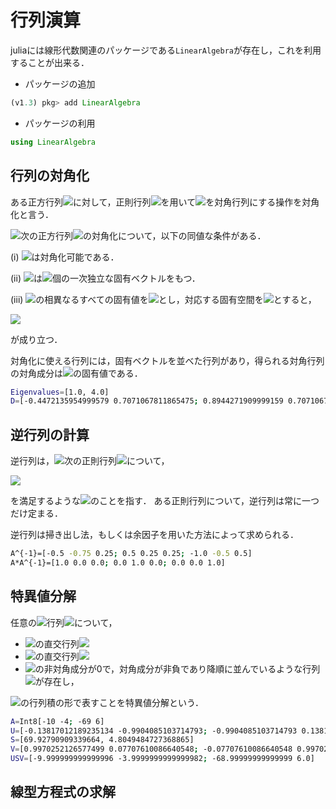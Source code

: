 # 行列演算

juliaには線形代数関連のパッケージである```LinearAlgebra```が存在し，これを利用することが出来る．

* パッケージの追加
```julia
(v1.3) pkg> add LinearAlgebra
```

* パッケージの利用
```julia
using LinearAlgebra
```

## 行列の対角化
ある正方行列<img src="https://latex.codecogs.com/gif.latex?A">に対して，正則行列<img src="https://latex.codecogs.com/gif.latex?P">を用いて<img src="https://latex.codecogs.com/gif.latex?P^{-1}AP">を対角行列にする操作を対角化と言う．

<img src="https://latex.codecogs.com/gif.latex?n">次の正方行列<img src="https://latex.codecogs.com/gif.latex?A">の対角化について，以下の同値な条件がある．

(i) <img src="https://latex.codecogs.com/gif.latex?A">は対角化可能である．

(ii) <img src="https://latex.codecogs.com/gif.latex?A">は<img src="https://latex.codecogs.com/gif.latex?n">個の一次独立な固有ベクトルをもつ．

(iii) <img src="https://latex.codecogs.com/gif.latex?A">の相異なるすべての固有値を<img src="https://latex.codecogs.com/gif.latex?\lambda_1,\dots,\lambda_p">とし，対応する固有空間を<img src="https://latex.codecogs.com/gif.latex?V(\lambda_1),\dots,V(\lambda_p)">とすると，

<img src="https://latex.codecogs.com/gif.latex?n=dimV(\lambda_1)+\dots+dimV(\lambda_p)">

が成り立つ．

対角化に使える行列には，固有ベクトルを並べた行列があり，得られる対角行列の対角成分は<img src="https://latex.codecogs.com/gif.latex?A">の固有値である．

```bash
Eigenvalues=[1.0, 4.0]
D=[-0.4472135954999579 0.7071067811865475; 0.8944271909999159 0.7071067811865475]
```

## 逆行列の計算
逆行列は，<img src="https://latex.codecogs.com/gif.latex?n">次の正則行列<img src="https://latex.codecogs.com/gif.latex?A">について，

<img src="https://latex.codecogs.com/gif.latex?AA^{-1}=A^{-1}A=E">

を満足するような<img src="https://latex.codecogs.com/gif.latex?A^{-1}">のことを指す．
ある正則行列について，逆行列は常に一つだけ定まる．

逆行列は掃き出し法，もしくは余因子を用いた方法によって求められる．

```bash
A^{-1}=[-0.5 -0.75 0.25; 0.5 0.25 0.25; -1.0 -0.5 0.5]
A*A^{-1}=[1.0 0.0 0.0; 0.0 1.0 0.0; 0.0 0.0 1.0]
```


## 特異値分解
任意の<img src="https://latex.codecogs.com/gif.latex?m\times{n}">行列<img src="https://latex.codecogs.com/gif.latex?A">について，

* <img src="https://latex.codecogs.com/gif.latex?m\times{m}">の直交行列<img src="https://latex.codecogs.com/gif.latex?U">
* <img src="https://latex.codecogs.com/gif.latex?n\times{n}">の直交行列<img src="https://latex.codecogs.com/gif.latex?V">
* <img src="https://latex.codecogs.com/gif.latex?m\times{n}">の非対角成分が0で，対角成分が非負であり降順に並んでいるような行列<img src="https://latex.codecogs.com/gif.latex?\Sigma">が存在し，

<img src="https://latex.codecogs.com/gif.latex?A=U\Sigma{V}">の行列積の形で表すことを特異値分解という．

```bash
A=Int8[-10 -4; -69 6]
U=[-0.13817012189235134 -0.9904085103714793; -0.9904085103714793 0.1381701218923512]
S=[69.92790909339664, 4.8049484727368865]
V=[0.9970252126577499 0.07707610086640548; -0.07707610086640548 0.9970252126577499]
USV=[-9.999999999999996 -3.9999999999999982; -68.99999999999999 6.0]
```

## 線型方程式の求解